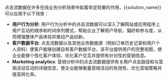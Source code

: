 点击流数据在许多在线业务分析场景中起着举足轻重的作用，{{solution_name}} 可以应用于以下场景： 

- **用户行为分析**: 用户行为分析中的点击流数据可以深入了解网站或应用程序上用户互动的顺序和时间序列模式，帮助企业了解用户导航、偏好和参与度，从而增强整体产品体验并推动产品创新。
- **客户数据平台**: 点击流数据以及其他业务数据源（例如订单历史记录和用户个人资料）使客户能够创建自有客户数据平台，该平台提供用户的完整视图，使企业能够个性化客户体验、优化客户交互并提供有针对性的营销信息。
- **Marketing analytics**: 营销分析中的点击流数据提供有关用户点击路径和与营销活动互动的详细信息，使企业能够衡量营销活动的有效性，优化营销策略并提高转化率。
